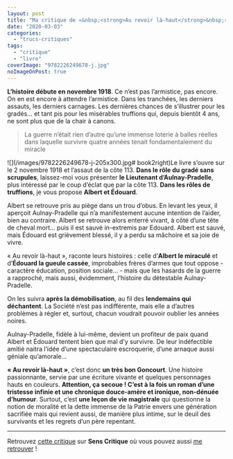 ```yaml
---
layout: post
title: "Ma critique de «&nbsp;<strong>Au revoir là-haut</strong>&nbsp;» de <em>Pierre Lemaitre</em>"
date: "2020-03-03"
categories: 
  - "trucs-critiques"
tags: 
  - "critique"
  - "livre"
coverImage: "9782226249678-j.jpg"
noImageOnPost: true
---
```


**L’histoire débute en novembre 1918**. Ce n’est pas l’armistice, pas encore. On en est encore à attendre l’armistice. Dans les tranchées, les derniers assauts, les derniers carnages. Les dernières chances de s’illustrer pour les gradés… et tant pis pour les misérables truffions qui, depuis bientôt 4 ans, ne sont plus que de la chair à canons.

<blockquote class="citation">La guerre n’était rien d’autre qu’une immense loterie à balles réelles dans laquelle survivre quatre années tenait fondamentalement du miracle</blockquote>

![](/images/9782226249678-j-205x300.jpg# book2right)Le livre s’ouvre sur le 2 novembre 1918 et l’assaut de la côte 113. **Dans le rôle du gradé sans scrupules**, laissez-moi vous présenter **le Lieutenant d’Aulnay-Pradelle**, plus intéressé par le coup d’éclat que par la côte 113. **Dans les rôles de truffions**, je vous propose **Albert et Édouard**.

Albert se retrouve pris au piège dans un trou d’obus. En levant les yeux, il aperçoit Aulnay-Pradelle qui n’a manifestement aucune intention de l’aider, bien au contraire. Albert se retrouve alors enterré vivant, à côté d’une tête de cheval mort… puis il est sauvé in-extremis par Edouard. Albert est sauvé, mais Édouard est grièvement blessé, il y a perdu sa mâchoire et sa joie de vivre.

« Au revoir là-haut », raconte leurs histoires : celle d’**Albert le miraculé** et d’**Édouard la gueule cassée**, improbables frères d’armes que tout oppose - caractère éducation, position sociale… - mais que les hasards de la guerre a rapproché, mais aussi, évidemment, l’histoire du détestable Aulnay-Pradelle.

On les suivra **après la démobilisation**, au fil des **lendemains qui déchantent**. La Société n’est pas indifférente, mais elle a d’autres problèmes à régler et, surtout, chacun voudrait pouvoir oublier les années noires.

Aulnay-Pradelle, fidèle à lui-même, devient un profiteur de paix quand Albert et Édouard tentent bien que mal d’y survivre. De leur indéfectible amitié naitra l’idée d’une spectaculaire escroquerie, d’une arnaque aussi géniale qu’amorale…

**« Au revoir là-haut »**, c’est donc **un très bon Goncourt**. Une histoire passionnante, servie par une écriture vivante et quelques personnages hauts en couleurs. **Attention, ça secoue ! C’est à la fois un roman d’une tristesse infinie et une chronique douce-amère et ironique, non-dénuée d’humour**. Surtout, c’est **une leçon de vie magistrale** qui questionne la notion de moralité et la dette immense de la Patrie envers une génération sacrifiée mais qui revient aussi, de manière plus intime, sur le deuil des survivants et les regrets d’un père repentant.

* * *

Retrouvez [cette critique](https://www.senscritique.com/livre/Au_revoir_la_haut/critique/214219682) sur **Sens Critique** où vous pouvez aussi [me retrouver](http://www.senscritique.com/Arnaud_Malon) !
